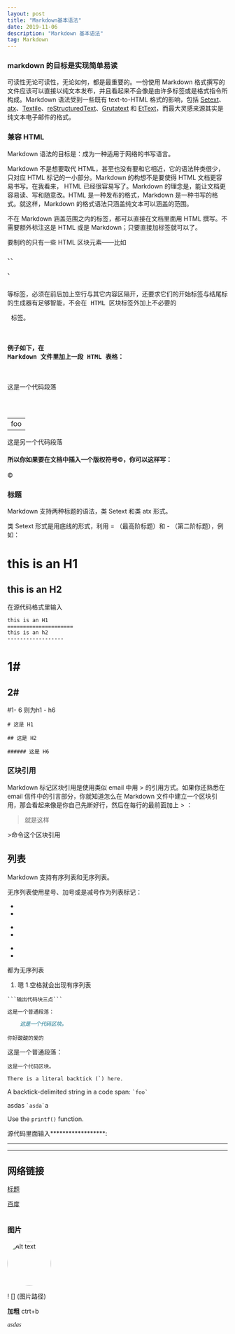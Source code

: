 ```yaml
---
layout: post
title: "Markdown基本语法"
date: 2019-11-06 
description: "Markdown 基本语法"
tag: Markdown
---   
```


### markdown 的目标是实现简单易读

可读性无论可读性，无论如何，都是最重要的。一份使用 Markdown 格式撰写的文件应该可以直接以纯文本发布，并且看起来不会像是由许多标签或是格式指令所构成。Markdown 语法受到一些既有 text-to-HTML 格式的影响，包括 [Setext](http://docutils.sourceforge.net/mirror/setext.html)、[atx](http://www.aaronsw.com/2002/atx/)、[Textile](http://textism.com/tools/textile/)、[reStructuredText](http://docutils.sourceforge.net/rst.html)、[Grutatext](http://www.triptico.com/software/grutatxt.html) 和 [EtText](http://ettext.taint.org/doc/)，而最大灵感来源其实是纯文本电子邮件的格式。

### 兼容 HTML

Markdown 语法的目标是：成为一种适用于网络的书写语言。

Markdown 不是想要取代 HTML，甚至也没有要和它相近，它的语法种类很少，只对应 HTML 标记的一小部分。Markdown 的构想不是要使得 HTML 文档更容易书写。在我看来， HTML 已经很容易写了。Markdown 的理念是，能让文档更容易读、写和随意改。HTML 是一种发布的格式，Markdown 是一种书写的格式。就这样，Markdown 的格式语法只涵盖纯文本可以涵盖的范围。

不在 Markdown 涵盖范围之内的标签，都可以直接在文档里面用 HTML 撰写。不需要额外标注这是 HTML 或是 Markdown；只要直接加标签就可以了。

要制约的只有一些 HTML 区块元素――比如 <div>、<table>、<pre>、<p> 等标签，必须在前后加上空行与其它内容区隔开，还要求它们的开始标签与结尾标签不能用制表符或空格来缩进。Markdown 的生成器有足够智能，不会在 HTML 区块标签外加上不必要的 <p> 标签。

#### 例子如下，在 Markdown 文件里加上一段 HTML 表格：




这是一个代码段落

<table>
	<tr>
		<td>foo</td>
	</tr>
</table>

这是另一个代码段落

#### 所以你如果要在文档中插入一个版权符号©，你可以这样写：

&copy;



### 标题

Markdown 支持两种标题的语法，类 Setext 和类 atx 形式。

类 Setext 形式是用底线的形式，利用 = （最高阶标题）和 - （第二阶标题），例如：

this is an H1	
==================

this is an H2
-------------------

在源代码格式里输入

``` 
this is an H1
=====================
this is an h2
------------------
```

# 1#

## 2#



#1- 6 则为h1 - h6

``` 
# 这是 H1

## 这是 H2

###### 这是 H6
```



### 区块引用

Markdown 标记区块引用是使用类似 email 中用 > 的引用方式。如果你还熟悉在 email 信件中的引言部分，你就知道怎么在 Markdown 文件中建立一个区块引用，那会看起来像是你自己先断好行，然后在每行的最前面加上 > ：

> 就是这样

&gt;命令这个区块引用



## 列表

Markdown 支持有序列表和无序列表。

无序列表使用星号、加号或是减号作为列表标记：

*

* 

+

+ 

-

- 

都为无序列表

1.  嗯 1.空格就会出现有序列表

``` 
​```输出代码块三点```
```

```md
这是一个普通段落：

    这是一个代码区块。
```

``` 你好速度啊
你好酸酸的爱的
```


<p>这是一个普通段落：</p>
<pre><code>这是一个代码区块。
</code></pre>




``There is a literal backtick (`) here.``


A backtick-delimited string in a code span: `` `foo` ``

asdas `` `asda` ``a





Use the `printf()` function.



源代码里面输入******************:

********************

***

## 网络链接

[标题](网址"标题")

[百度](www.baidu.com "我是百度")

![]()

### 图片

<img src="/home/yeshangjun/下载/下载.jpeg" alt="Alt text" style="width:100px;height:100px;border-radius:50%" />



! [] (图片路径) 



**加粗**  ctrt+b



 <p style="font:italic 14px 黑体">asdas</p>
